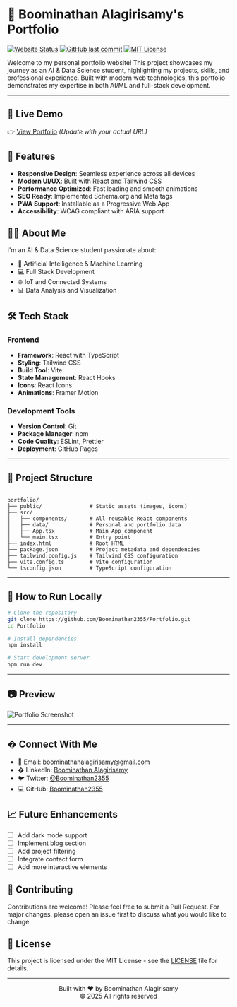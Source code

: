 # 💼 Boominathan Alagirisamy's Portfolio

[![Website Status](https://img.shields.io/website?url=https%3A%2F%2Fboominathan2355.github.io%2FPortfolio%2F)](https://boominathan2355.github.io/Portfolio/)
[![GitHub last commit](https://img.shields.io/github/last-commit/Boominathan2355/Portfolio)](https://github.com/Boominathan2355/Portfolio/commits/main)
[![MIT License](https://img.shields.io/badge/License-MIT-green.svg)](LICENSE)

Welcome to my personal portfolio website! This project showcases my journey as an AI & Data Science student, highlighting my projects, skills, and professional experience. Built with modern web technologies, this portfolio demonstrates my expertise in both AI/ML and full-stack development.

---

## 📌 Live Demo

👉 [View Portfolio](https://boominathan2355.github.io/Portfolio/) *(Update with your actual URL)*

## 🌟 Features

- **Responsive Design**: Seamless experience across all devices
- **Modern UI/UX**: Built with React and Tailwind CSS
- **Performance Optimized**: Fast loading and smooth animations
- **SEO Ready**: Implemented Schema.org and Meta tags
- **PWA Support**: Installable as a Progressive Web App
- **Accessibility**: WCAG compliant with ARIA support

## 👨‍💻 About Me

I'm an AI & Data Science student passionate about:
- 🤖 Artificial Intelligence & Machine Learning
- 💻 Full Stack Development
- 🌐 IoT and Connected Systems
- 📊 Data Analysis and Visualization

## 🛠️ Tech Stack

### Frontend
- **Framework**: React with TypeScript
- **Styling**: Tailwind CSS
- **Build Tool**: Vite
- **State Management**: React Hooks
- **Icons**: React Icons
- **Animations**: Framer Motion

### Development Tools
- **Version Control**: Git
- **Package Manager**: npm
- **Code Quality**: ESLint, Prettier
- **Deployment**: GitHub Pages

---

## 📁 Project Structure

```

portfolio/
├── public/               # Static assets (images, icons)
├── src/
│   ├── components/       # All reusable React components
│   ├── data/             # Personal and portfolio data
│   ├── App.tsx           # Main App component
│   └── main.tsx          # Entry point
├── index.html            # Root HTML
├── package.json          # Project metadata and dependencies
├── tailwind.config.js    # Tailwind CSS configuration
├── vite.config.ts        # Vite configuration
└── tsconfig.json         # TypeScript configuration

````

---

## 🚀 How to Run Locally

```bash
# Clone the repository
git clone https://github.com/Boominathan2355/Portfolio.git
cd Portfolio

# Install dependencies
npm install

# Start development server
npm run dev
````

---

## 📷 Preview

![Portfolio Screenshot](./public/profile.jpg)

---

## � Connect With Me

- 📧 Email: [boominathanalagirisamy@gmail.com](mailto:boominathanalagirisamy@gmail.com)
- � LinkedIn: [Boominathan Alagirisamy](https://linkedin.com/in/boominathan-alagirisamy)
- 🐦 Twitter: [@Boominathan2355](https://twitter.com/Boominathan2355)
- 💻 GitHub: [Boominathan2355](https://github.com/Boominathan2355)

## 📈 Future Enhancements

- [ ] Add dark mode support
- [ ] Implement blog section
- [ ] Add project filtering
- [ ] Integrate contact form
- [ ] Add more interactive elements

## 🤝 Contributing

Contributions are welcome! Please feel free to submit a Pull Request. For major changes, please open an issue first to discuss what you would like to change.

## 📝 License

This project is licensed under the MIT License - see the [LICENSE](LICENSE) file for details.

---

<p align="center">
  Built with ❤️ by Boominathan Alagirisamy
  <br>
  © 2025 All rights reserved
</p>

```
